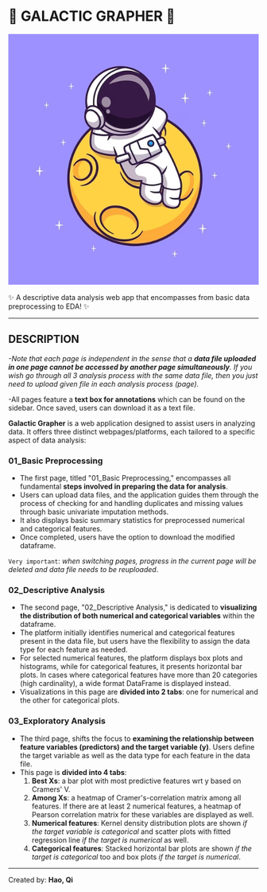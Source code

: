 # 💫 GALACTIC GRAPHER 💫

![Galactic Grapher](./Images/astr.jpg)

✨ A descriptive data analysis web app that encompasses from basic data preprocessing to EDA! ✨

---

## DESCRIPTION

*-Note that each page is independent in the sense that a **data file uploaded in one page cannot be accessed by another page simultaneously**. If you wish go through all 3 analysis process with the same data file, then you just need to upload given file in each analysis process (page).*
  
-All pages feature a **text box for annotations** which can be found on the sidebar. Once saved, users can download it as a text file.

**Galactic Grapher** is a web application designed to assist users in analyzing data. It offers three distinct webpages/platforms, each tailored to a specific aspect of data analysis:

### 01_Basic Preprocessing

- The first page, titled "01_Basic Preprocessing," encompasses all fundamental **steps involved in preparing the data for analysis**.
- Users can upload data files, and the application guides them through the process of checking for and handling duplicates and missing values through basic univariate imputation methods.
- It also displays basic summary statistics for preprocessed numerical and categorical features.
- Once completed, users have the option to download the modified dataframe.
  
`Very important`: *when switching pages, progress in the current page will be deleted and data file needs to be reuploaded*.

### 02_Descriptive Analysis

- The second page, "02_Descriptive Analysis," is dedicated to **visualizing the distribution of both numerical and categorical variables** within the dataframe.
- The platform initially identifies numerical and categorical features present in the data file, but users have the flexibility to assign the data type for each feature as needed.
- For selected numerical features, the platform displays box plots and histograms, while for categorical features, it presents horizontal bar plots. In cases where categorical features have more than 20 categories (high cardinality), a wide format DataFrame is displayed instead.
- Visualizations in this page are **divided into 2 tabs**: one for numerical and the other for categorical plots.

### 03_Exploratory Analysis

- The third page, shifts the focus to **examining the relationship between feature variables (predictors) and the target variable (y)**. Users define the target variable as well as the data type for each feature in the data file.
- This page is **divided into 4 tabs**:
  1. **Best Xs**: a bar plot with most predictive features wrt y based on Cramers' V.
  2. **Among Xs**: a heatmap of Cramer's-correlation matrix among all features. If there are at least 2 numerical features, a heatmap of Pearson correlation matrix for these variables are displayed as well. 
  3. **Numerical features**: Kernel density distribution plots are shown *if the target variable is categorical* and scatter plots with fitted regression line *if the target is numerical* as well.
  4. **Categorical features**: Stacked horizontal bar plots are shown *if the target is categorical* too and box plots *if the target is numerical*.

---

Created by: **Hao, Qi**
